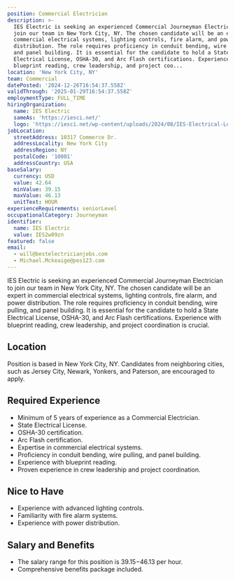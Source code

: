 ```yaml
---
position: Commercial Electrician
description: >-
  IES Electric is seeking an experienced Commercial Journeyman Electrician to
  join our team in New York City, NY. The chosen candidate will be an expert in
  commercial electrical systems, lighting controls, fire alarm, and power
  distribution. The role requires proficiency in conduit bending, wire pulling,
  and panel building. It is essential for the candidate to hold a State
  Electrical License, OSHA-30, and Arc Flash certifications. Experience with
  blueprint reading, crew leadership, and project coo...
location: 'New York City, NY'
team: Commercial
datePosted: '2024-12-26T16:54:37.558Z'
validThrough: '2025-01-29T16:54:37.558Z'
employmentType: FULL_TIME
hiringOrganization:
  name: IES Electric
  sameAs: 'https://iesci.net/'
  logo: 'https://iesci.net/wp-content/uploads/2024/08/IES-Electrical-Logo-color.png'
jobLocation:
  streetAddress: 10317 Commerce Dr.
  addressLocality: New York City
  addressRegion: NY
  postalCode: '10001'
  addressCountry: USA
baseSalary:
  currency: USD
  value: 42.64
  minValue: 39.15
  maxValue: 46.13
  unitText: HOUR
experienceRequirements: seniorLevel
occupationalCategory: Journeyman
identifier:
  name: IES Electric
  value: IES2w09zn
featured: false
email:
  - will@bestelectricianjobs.com
  - Michael.Mckeaige@pes123.com
---
```




IES Electric is seeking an experienced Commercial Journeyman Electrician to join our team in New York City, NY. The chosen candidate will be an expert in commercial electrical systems, lighting controls, fire alarm, and power distribution. The role requires proficiency in conduit bending, wire pulling, and panel building. It is essential for the candidate to hold a State Electrical License, OSHA-30, and Arc Flash certifications. Experience with blueprint reading, crew leadership, and project coordination is crucial.

## Location

Position is based in New York City, NY. Candidates from neighboring cities, such as Jersey City, Newark, Yonkers, and Paterson, are encouraged to apply.

## Required Experience

- Minimum of 5 years of experience as a Commercial Electrician.
- State Electrical License.
- OSHA-30 certification.
- Arc Flash certification.
- Expertise in commercial electrical systems.
- Proficiency in conduit bending, wire pulling, and panel building.
- Experience with blueprint reading.
- Proven experience in crew leadership and project coordination.

## Nice to Have

- Experience with advanced lighting controls.
- Familiarity with fire alarm systems.
- Experience with power distribution.

## Salary and Benefits

- The salary range for this position is $39.15-$46.13 per hour.
- Comprehensive benefits package included.